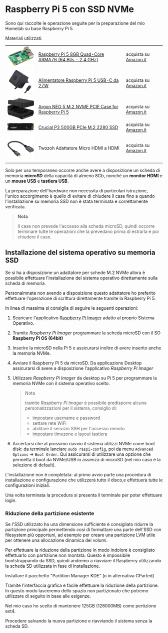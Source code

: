 # Raspberry Pi 5 con SSD NVMe

Sono qui raccolte le operazione seguite per la preparazione del mio Homelab su base Raspberry Pi 5.

Materiali utilizzati:

| | | |
|---|--|---|
| <img src="./images/raspi5.png" alt="raspi5" width=150 /> | [Raspberry Pi 5 8GB Quad-Core ARMA76 (64 Bits - 2,4 GHz)](https://www.raspberrypi.com/products/raspberry-pi-5/)| acquista su [Amazon.it](https://www.amazon.it/dp/B0CK2FCG1K) |
| <img src="./images/pi5powerblack.png" alt="raspi5" width=150 /> | [Alimentatore Raspberry Pi 5 USB-C da 27W](https://www.raspberrypi.com/products/27w-power-supply/) | acquista su [Amazon.it](https://www.amazon.it/dp/B0CN3MRV16)|
|<img src="./images/neo5nvme.png" alt="raspi5" width=150 />|[Argon NEO 5 M.2 NVME PCIE Case for Raspberry Pi 5](https://argon40.com/products/argon-neo-5-m-2-nvme-for-raspberry-pi-5)|acquista su [Amazon.it](https://www.amazon.it/dp/B0D3D64WZR)|
|<img src="./images/crucial500gb.png" alt="raspi5" width=150 />|[Crucial P3 500GB PCIe M.2 2280 SSD](https://it.crucial.com/products/ssd/crucial-p3-ssd)|acquista su [Amazon.it](https://www.amazon.it/dp/B0B25LQQPC)|
|<img src="./images/microhdmi2hdmi.png" alt="raspi5" width=150 />|Twozoh Adattatore Micro HDMI a HDMI|acquista su [Amazon.it](https://www.amazon.it/dp/B08PNW4W3V)|

Solo per uso temporaneo occorre anche avere a disposizione un scheda di memoria **microSD** della capacità di almeno 8Gb,
nonchè un **monitor HDMI** e un **mouse USB** e **tastiera USB**.

La preparazione dell'hardware non necessita di particolari istruzione, l'unico accorgimento è quello di evitare di chiudere
il case fino a quando l'installazione su memoria SSD non è stata terminata e correttamente verificata.

> **Nota**
>
> Il case non prevede l'accesso alla scheda microSD, quindi occorre terminare
> tutte le operazioni che la prevedano prima di estrarla e poi chiudere il case.

## Installazione del sistema operativo su memoria SSD

Se si ha a disposizione un adattatore per schede M.2 NVMe allora è
possibile effettuare l'installazione del sistema operativo direttamente sulla scheda di memoria.

Personalmnete non avendo a disposizione questo adattatore ho preferito effettuare l'operazione di
scrittura direttamente tramite la Raspberry Pi 5.

In linea di massima si consiglia di seguire le seguenti operazioni:

1. Scaricare l'applicativo [Raspberry Pi Imager](https://www.raspberrypi.com/software/) adatto al proprio Sistema Operativo.
2. Tramite _Raspberry Pi Imager_ programmare la scheda microSD con il SO **Raspberry Pi OS (64bit)**
3. Inserire la microSD nella Pi 5 e assicurarsi inoltre di avere inserito anche la memoria NVMe.
4. Avviare il Raspberry Pi 5 da microSD. Da applicazione Desktop assicurarsi di avere a
   disposizione l'applicativo _Raspberry Pi Imager_
5. Utilizzare _Raspberry Pi Imager_ da desktop su Pi 5 per programmare la memoria NVMe con il sistema operativo scelto.

   > Nota
   >
   > tramite _Raspberry Pi Imager_ è possibile predisporre alcune personalizzazioni
   > per il sistema, consiglio di:
   > - impostare username e password
   > - settare rete WiFi
   > - abilitare il servizio SSH per l'accesso remoto
   > - impostare timezone e layout tastiera

6. Accertarsi che al prossimo riavvio il sistema utilizzi NVMe come boot disk: da
   terminale lanciare `sudo raspi-config`, poi da menu `Advanced Options` -> `Boot Order`.
   Qui assicurarsi di utilizzare una opzione che permetta il boot da NVMe/USB in assenza
   di microSD (nel mio caso è la selezione di default).

L'installazione non è completata: al primo avvio parte una
procedura di installazione e configurazione che utilizzerà
tutto il disco,e effettuerà tutte le configurazioni iniziali.

Una volta terminata la procedura si presenta il terminale per poter effettuare login.

### Riduzione della partizione esistente

Se l'SSD utilizzato ha una dimensione sufficiente è consigliato ridurre la partizione principale
permettendo così di formattare una parte dell'SSD con filesystem più
opportuni, ad esempio per creare una partizione LVM utile per ottenere
una allocazione dinamica dei volumi.

Per effettuare la riduzione della partizione in modo indolore è consigliato effettuarlo con partizione non montata.
Questo è impossibile bootstrappando da SSD, quindi andremo a
riavviare il Raspberry utilizzando la scheda SD utilizzata in fase di
installazione.

Installare il pacchetto "Partition Manager KDE" (o in alternativa GParted)

Tramite l'interfaccia grafica e facile effettuare la riduzione della partizione.
In questo modo lasceremo dello spazio non partizionato che potremo utilizzare di seguito in base alle esigenze.

Nel mio caso ho scelto di mantenere 125GB (128000MB) come pertizione ext4.

Procedere salvando la nuova partizione e riavviando il sistema senza la scheda SD.
